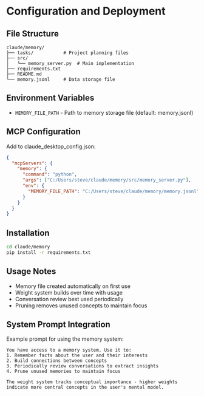 # Configuration and Deployment

## File Structure
```
claude/memory/
├── tasks/           # Project planning files
├── src/
│   └── memory_server.py  # Main implementation
├── requirements.txt
├── README.md
└── memory.jsonl     # Data storage file
```

## Environment Variables
- `MEMORY_FILE_PATH` - Path to memory storage file (default: memory.jsonl)

## MCP Configuration
Add to claude_desktop_config.json:
```json
{
  "mcpServers": {
    "memory": {
      "command": "python",
      "args": ["C:/Users/steve/claude/memory/src/memory_server.py"],
      "env": {
        "MEMORY_FILE_PATH": "C:/Users/steve/claude/memory/memory.jsonl"
      }
    }
  }
}
```

## Installation
```bash
cd claude/memory
pip install -r requirements.txt
```

## Usage Notes
- Memory file created automatically on first use
- Weight system builds over time with usage
- Conversation review best used periodically
- Pruning removes unused concepts to maintain focus

## System Prompt Integration
Example prompt for using the memory system:
```
You have access to a memory system. Use it to:
1. Remember facts about the user and their interests
2. Build connections between concepts 
3. Periodically review conversations to extract insights
4. Prune unused memories to maintain focus

The weight system tracks conceptual importance - higher weights indicate more central concepts in the user's mental model.
```
